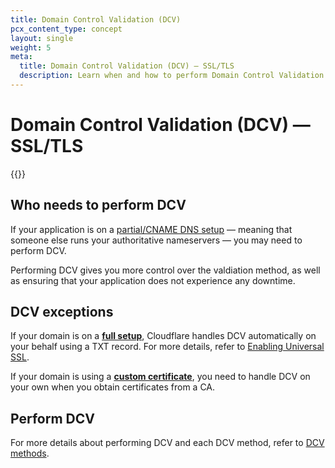 ```yaml
---
title: Domain Control Validation (DCV)
pcx_content_type: concept
layout: single
weight: 5
meta:
  title: Domain Control Validation (DCV) — SSL/TLS
  description: Learn when and how to perform Domain Control Validation when using Cloudflare SSL/TLS.
---
```


# Domain Control Validation (DCV) — SSL/TLS

{{<render file="_dcv-definition.md">}}

## Who needs to perform DCV

If your application is on a [partial/CNAME DNS setup](/dns/zone-setups/partial-setup/) — meaning that someone else runs your authoritative nameservers — you may need to perform DCV.

Performing DCV gives you more control over the valdiation method, as well as ensuring that your application does not experience any downtime.

## DCV exceptions

If your domain is on a [**full setup**](/dns/zone-setups/full-setup/), Cloudflare handles DCV automatically on your behalf using a TXT record. For more details, refer to [Enabling Universal SSL](/ssl/edge-certificates/universal-ssl/enable-universal-ssl/#minimize-downtime).

If your domain is using a [**custom certificate**](/ssl/edge-certificates/custom-certificates/), you need to handle DCV on your own when you obtain certificates from a CA.

## Perform DCV

For more details about performing DCV and each DCV method, refer to [DCV methods](/ssl/edge-certificates/changing-dcv-method/methods/).